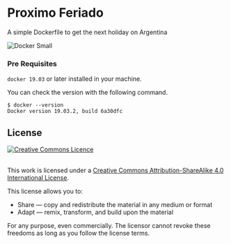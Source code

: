 # Proximo Feriado

A simple Dockerfile to get the next holiday on Argentina 

![Docker Small](./0-orientation/horizontal_small.png) 


### Pre Requisites

`docker 19.03` or later installed in your machine.

You can check the version with the following command.
``` 
$ docker --version
Docker version 19.03.2, build 6a30dfc
```


## License

<a rel="license" href="http://creativecommons.org/licenses/by-sa/4.0/"><img alt="Creative Commons Licence" style="border-width:0" src="https://i.creativecommons.org/l/by-sa/4.0/88x31.png" /></a>

<br />This work is licensed under a <a rel="license" href="http://creativecommons.org/licenses/by-sa/4.0/">Creative Commons Attribution-ShareAlike 4.0 International License</a>.

This license allows you to:

* Share — copy and redistribute the material in any medium or format
* Adapt — remix, transform, and build upon the material

For any purpose, even commercially. The licensor cannot revoke these freedoms as long as you follow the license terms.

